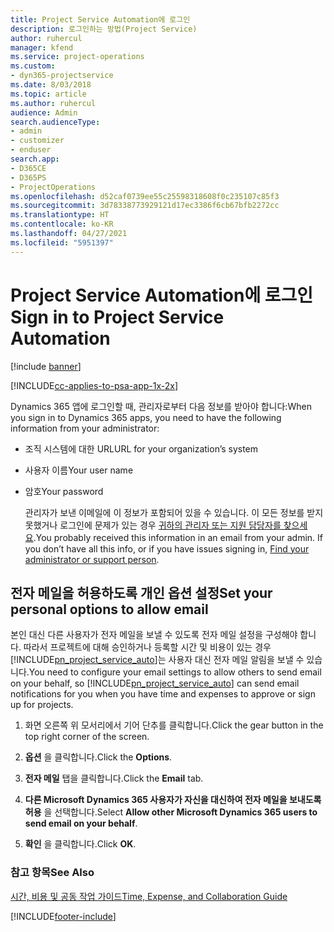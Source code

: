 ```yaml
---
title: Project Service Automation에 로그인
description: 로그인하는 방법(Project Service)
author: ruhercul
manager: kfend
ms.service: project-operations
ms.custom:
- dyn365-projectservice
ms.date: 8/03/2018
ms.topic: article
ms.author: ruhercul
audience: Admin
search.audienceType:
- admin
- customizer
- enduser
search.app:
- D365CE
- D365PS
- ProjectOperations
ms.openlocfilehash: d52caf0739ee55c25598318608f0c235107c85f3
ms.sourcegitcommit: 3d78338773929121d17ec3386f6cb67bfb2272cc
ms.translationtype: HT
ms.contentlocale: ko-KR
ms.lasthandoff: 04/27/2021
ms.locfileid: "5951397"
---
```

# <a name="sign-in-to-project-service-automation"></a><span data-ttu-id="9962b-103">Project Service Automation에 로그인</span><span class="sxs-lookup"><span data-stu-id="9962b-103">Sign in to Project Service Automation</span></span>

[!include [banner](../includes/psa-now-project-operations.md)]

[!INCLUDE[cc-applies-to-psa-app-1x-2x](../includes/cc-applies-to-psa-app-1x-2x.md)]

<span data-ttu-id="9962b-104">Dynamics 365 앱에 로그인할 때, 관리자로부터 다음 정보를 받아야 합니다:</span><span class="sxs-lookup"><span data-stu-id="9962b-104">When you sign in to Dynamics 365 apps, you need to have the following information from your administrator:</span></span>  
  
- <span data-ttu-id="9962b-105">조직 시스템에 대한 URL</span><span class="sxs-lookup"><span data-stu-id="9962b-105">URL for your organization’s system</span></span>  
  
- <span data-ttu-id="9962b-106">사용자 이름</span><span class="sxs-lookup"><span data-stu-id="9962b-106">Your user name</span></span>  
  
- <span data-ttu-id="9962b-107">암호</span><span class="sxs-lookup"><span data-stu-id="9962b-107">Your password</span></span>  
  
  <span data-ttu-id="9962b-108">관리자가 보낸 이메일에 이 정보가 포함되어 있을 수 있습니다. 이 모든 정보를 받지 못했거나 로그인에 문제가 있는 경우 [귀하의 관리자 또는 지원 담당자를 찾으세요](/dynamics365/customerengagement/on-premises/basics/find-administrator-support).</span><span class="sxs-lookup"><span data-stu-id="9962b-108">You probably received this information in an email from your admin. If you don’t have all this info, or if you have issues signing in, [Find your administrator or support person](/dynamics365/customerengagement/on-premises/basics/find-administrator-support).</span></span>  
  
## <a name="set-your-personal-options-to-allow-email"></a><span data-ttu-id="9962b-109">전자 메일을 허용하도록 개인 옵션 설정</span><span class="sxs-lookup"><span data-stu-id="9962b-109">Set your personal options to allow email</span></span>  
 <span data-ttu-id="9962b-110">본인 대신 다른 사용자가 전자 메일을 보낼 수 있도록 전자 메일 설정을 구성해야 합니다. 따라서 프로젝트에 대해 승인하거나 등록할 시간 및 비용이 있는 경우 [!INCLUDE[pn_project_service_auto](../includes/pn-project-service-auto.md)]는 사용자 대신 전자 메일 알림을 보낼 수 있습니다.</span><span class="sxs-lookup"><span data-stu-id="9962b-110">You need to configure your email settings to allow others to send email on your behalf, so [!INCLUDE[pn_project_service_auto](../includes/pn-project-service-auto.md)] can send email notifications for you when you have time and expenses to approve or sign up for projects.</span></span>  
  
1.  <span data-ttu-id="9962b-111">화면 오른쪽 위 모서리에서 기어 단추를 클릭합니다.</span><span class="sxs-lookup"><span data-stu-id="9962b-111">Click the gear button in the top right corner of the screen.</span></span>  
  
2.  <span data-ttu-id="9962b-112">**옵션** 을 클릭합니다.</span><span class="sxs-lookup"><span data-stu-id="9962b-112">Click the **Options**.</span></span>  
  
3.  <span data-ttu-id="9962b-113">**전자 메일** 탭을 클릭합니다.</span><span class="sxs-lookup"><span data-stu-id="9962b-113">Click the **Email** tab.</span></span>  
  
4.  <span data-ttu-id="9962b-114">**다른 Microsoft Dynamics 365 사용자가 자신을 대신하여 전자 메일을 보내도록 허용** 을 선택합니다.</span><span class="sxs-lookup"><span data-stu-id="9962b-114">Select **Allow other Microsoft Dynamics 365 users to send email on your behalf**.</span></span>  
  
5.  <span data-ttu-id="9962b-115">**확인** 을 클릭합니다.</span><span class="sxs-lookup"><span data-stu-id="9962b-115">Click **OK**.</span></span>  
  
### <a name="see-also"></a><span data-ttu-id="9962b-116">참고 항목</span><span class="sxs-lookup"><span data-stu-id="9962b-116">See Also</span></span>  
 [<span data-ttu-id="9962b-117">시간, 비용 및 공동 작업 가이드</span><span class="sxs-lookup"><span data-stu-id="9962b-117">Time, Expense, and Collaboration Guide</span></span>](../psa/time-expense-collaboration-guide.md)


[!INCLUDE[footer-include](../includes/footer-banner.md)]